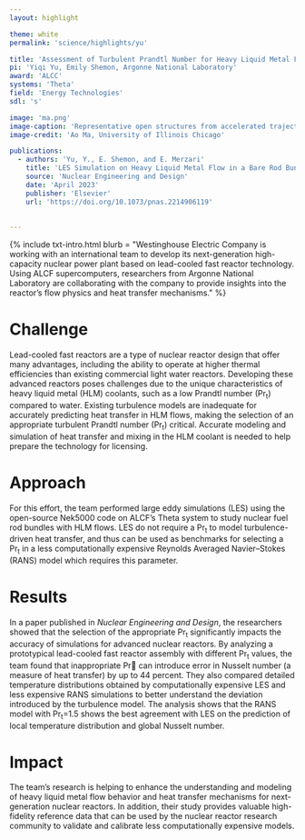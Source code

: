 ```yaml
---
layout: highlight

theme: white
permalink: 'science/highlights/yu'

title: 'Assessment of Turbulent Prandtl Number for Heavy Liquid Metal Flow in a Bare Rod Bundle'
pi: 'Yiqi Yu, Emily Shemon, Argonne National Laboratory'
award: 'ALCC'
systems: 'Theta'
field: 'Energy Technologies'
sdl: 's'

image: 'ma.png' 
image-caption: 'Representative open structures from accelerated trajectories along the identified six reaction coordinates. The reference semi-open structure is colored white and atoms are colored green, red, and blue according to its weight in the reaction coordinates.'
image-credit: 'Ao Ma, University of Illinois Chicago'

publications:
  - authors: 'Yu, Y., E. Shemon, and E. Merzari'
    title: 'LES Simulation on Heavy Liquid Metal Flow in a Bare Rod Bundle for Assessment of Turbulent Prandtl Number'
    source: 'Nuclear Engineering and Design'
    date: 'April 2023'
    publisher: 'Elsevier'
    url: 'https://doi.org/10.1073/pnas.2214906119'
    
    
---
```


{% include txt-intro.html 
    blurb = "Westinghouse Electric Company is working with an international team to develop its next-generation high-capacity nuclear power plant based on lead-cooled fast reactor technology. Using ALCF supercomputers, researchers from Argonne National Laboratory are collaborating with the company to provide insights into the reactor’s flow physics and heat transfer mechanisms."
%}



# Challenge

Lead-cooled fast reactors are a type of nuclear reactor design that offer many advantages, including the ability to operate at higher thermal efficiencies than existing commercial light water reactors. Developing these advanced reactors poses challenges due to the unique characteristics of heavy liquid metal (HLM) coolants, such as a low Prandtl number (Pr<sub>t</sub>) compared to water. Existing turbulence models are inadequate for accurately predicting heat transfer in HLM flows, making the selection of an appropriate turbulent Prandtl number (Pr<sub>t</sub>) critical. Accurate modeling and simulation of heat transfer and mixing in the HLM coolant is needed to help prepare the technology for licensing.


# Approach

For this effort, the team performed large eddy simulations (LES) using the open-source Nek5000 code on ALCF’s Theta system to study nuclear fuel rod bundles with HLM flows. LES do not require a Pr<sub>t</sub> to model turbulence-driven heat transfer, and thus can be used as benchmarks for selecting a Pr<sub>t</sub> in a less computationally expensive Reynolds Averaged Navier–Stokes (RANS) model which requires this parameter.


# Results

In a paper published in _Nuclear Engineering and Design_, the researchers showed that the selection of the appropriate Pr<sub>t</sub> significantly impacts the accuracy of simulations for advanced nuclear reactors. By analyzing a prototypical lead-cooled fast reactor assembly with different Pr<sub>t</sub> values, the team found that inappropriate Pr can introduce error in Nusselt number (a measure of heat transfer) by up to 44 percent. They also compared detailed temperature distributions obtained by computationally expensive LES and less expensive RANS simulations to better understand the deviation introduced by the turbulence model. The analysis shows that the RANS model with Pr<sub>t</sub>=1.5 shows the best agreement with LES on the prediction of local temperature distribution and global Nusselt number. 



# Impact

The team’s research is helping to enhance the understanding and modeling of heavy liquid metal flow behavior and heat transfer mechanisms for next-generation nuclear reactors. In addition, their study provides valuable high-fidelity reference data that can be used by the nuclear reactor research community to validate and calibrate less computationally expensive models.
